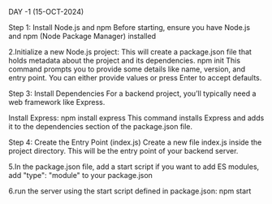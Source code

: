 DAY -1 (15-OCT-2024)

<!-- API      —Application Programming Interface
Frontend(ask something)–>API–>Backend(return something)–>API→> Frontend(show o/p)

EXPRESS
    express is library that make the backend progrramin more esiar
its also known as Middleware

STEPS TO STRAT PORT WORKING

STEP-1 :  npm init ->(node package manager)- Node Project should me initialized
STEP-2 : index.js -> Create a index.js file -->
Step 1: Install Node.js and npm Before starting, ensure you have Node.js and npm (Node Package Manager) installed

2.Initialize a new Node.js project: This will create a package.json file that holds metadata about the project and its dependencies. npm init This command prompts you to provide some details like name, version, and entry point. You can either provide values or press Enter to accept defaults.

Step 3: Install Dependencies For a backend project, you’ll typically need a web framework like Express.

Install Express: npm install express This command installs Express and adds it to the dependencies section of the package.json file.

Step 4: Create the Entry Point (index.js) Create a new file index.js inside the project directory. This will be the entry point of your backend server.

5.In the package.json file, add a start script if you want to add ES modules, add "type": "module" to your package.json

6.run the server using the start script defined in package.json: npm start

